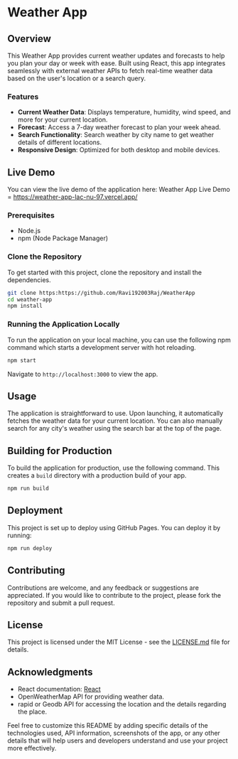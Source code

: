 
# Weather App

## Overview
This Weather App provides current weather updates and forecasts to help you plan your day or week with ease. Built using React, this app integrates seamlessly with external weather APIs to fetch real-time weather data based on the user's location or a search query.

### Features
- **Current Weather Data**: Displays temperature, humidity, wind speed, and more for your current location.
- **Forecast**: Access a 7-day weather forecast to plan your week ahead.
- **Search Functionality**: Search weather by city name to get weather details of different locations.
- **Responsive Design**: Optimized for both desktop and mobile devices.

## Live Demo
You can view the live demo of the application here:
Weather App Live Demo = https://weather-app-lac-nu-97.vercel.app/

### Prerequisites
- Node.js
- npm (Node Package Manager)

### Clone the Repository
To get started with this project, clone the repository and install the dependencies.
```bash
git clone https:https://github.com/Ravi192003Raj/WeatherApp
cd weather-app
npm install
```

### Running the Application Locally
To run the application on your local machine, you can use the following npm command which starts a development server with hot reloading.
```bash
npm start
```
Navigate to `http://localhost:3000` to view the app.

## Usage
The application is straightforward to use. Upon launching, it automatically fetches the weather data for your current location. You can also manually search for any city's weather using the search bar at the top of the page.

## Building for Production
To build the application for production, use the following command. This creates a `build` directory with a production build of your app.
```bash
npm run build
```

## Deployment
This project is set up to deploy using GitHub Pages. You can deploy it by running:
```bash
npm run deploy
```

## Contributing
Contributions are welcome, and any feedback or suggestions are appreciated. If you would like to contribute to the project, please fork the repository and submit a pull request.

## License
This project is licensed under the MIT License - see the [LICENSE.md](LICENSE.md) file for details.

## Acknowledgments
- React documentation: [React](https://reactjs.org/)
- OpenWeatherMap API for providing weather data.
- rapid or Geodb API for accessing the location and the details regarding the place.

Feel free to customize this README by adding specific details of the technologies used, API information, screenshots of the app, or any other details that will help users and developers understand and use your project more effectively.
